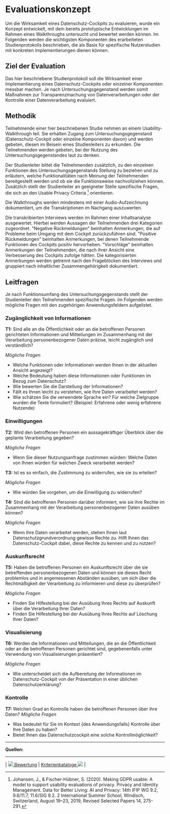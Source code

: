 # Evaluationskonzept
Um die Wirksamkeit eines Datenschutz-Cockpits zu evaluieren, wurde ein Konzept entwickelt, mit dem bereits prototypische Entwicklungen im Rahmen eines Walkthroughs untersucht und bewertet werden können. Im Folgenden werden die wichtigsten Komponenten des erarbeiteten Studienprotokolls beschrieben, die als Basis für spezifische Nutzerstudien mit konkreten Implementierungen dienen können. 

## Ziel der Evaluation
Das hier beschriebene Studienprotokoll soll die Wirksamkeit einer Implementierung eines Datenschutz-Cockpits oder einzelner Komponenten messbar machen. Je nach Untersuchungsgegenstand werden somit Maßnahmen zur Transparenzmachung von Datenverarbeitungen oder der Kontrolle einer Datenverarbeitung evaluiert. 

## Methodik
Teilnehmende einer hier beschriebenen Studie nehmen an einem Usability-Walkthrough teil. Sie erhalten Zugang zum Untersuchungsgegenstand (Datenschutz-Cockpit oder einzelne Komponenten davon) und werden gebeten, diesen im Beisein eines Studienleiters zu erkunden. Die Teilnehmenden werden gebeten, bei der Nutzung des Untersuchungsgegenstandes laut zu denken.

Der Studienleiter bittet die Teilnehmenden zusätzlich, zu den einzelnen Funktionen des Untersuchungsgegenstands Stellung zu beziehen und zu erläutern, welche Funktionalitäten nach Meinung der Teilnehmenden bereitgestellt werden und ob sie die Funktionsweise nachvollziehen können.
Zusätzlich stellt der Studienleiter an geeigneter Stelle spezifische Fragen, die sich an den Usable Privacy Criteria [^1] orientieren.

Die Walkthroughs werden mindestens mit einer Audio-Aufzeichnung dokumentiert, um die Transkriptionen im Nachgang auszuwerten.

Die transkribierten Interviews werden im Rahmen einer Inhaltsanalyse ausgewertet. Hierbei werden Aussagen der Teilnehmenden drei Kategorien zugeordnet. "Negative Rückmeldungen" beinhalten Anmerkungen, die auf Probleme beim Umgang mit dem Cockpit zurückzuführen sind. "Positive Rückmeldungen" beinhalten Anmerkungen, bei denen Teilnehmende Funktionen des Cockpits positiv hervorheben. "Vorschläge" beinhalten Anmerkungen der Teilnehmenden, die nach ihrer Ansicht eine Verbesserung des Cockpits zufolge hätten. Die kategorisierten Anmerkungen werden getrennt nach den Frageblöcken des Interviews und gruppiert nach inhaltlicher Zusammengehörigkeit dokumentiert.

## Leitfragen
Je nach Funktionsumfang des Untersuchungsgegenstands stellt der Studienleiter den Teilnehmenden spezifische Fragen. Im Folgenden werden mögliche Fragen mit den zugehörigen Anwendungsfeldern aufgelistet.

### Zugänglichkeit von Informationen
**T1:** Sind alle an die Öffentlichkeit oder an die betroffenen Personen gerichteten Informationen und Mitteilungen im Zusammenhang mit der Verarbeitung personenbezogener Daten präzise, leicht zugänglich und verständlich?

*Mögliche Fragen*
- Welche Funktionen oder Informationen werden Ihnen in der aktuellen Ansicht angezeigt?
- Welche Bedeutung haben diese Informationen oder Funktionen im Bezug zum Datenschutz?
- Wie bewerten Sie die Darstellung der Informationen?
- Fällt es Ihnen leicht zu verstehen, wie Ihre Daten verarbeitet werden?
- Wie schätzen Sie die verwendete Sprache ein? Für welche Zielgruppe wurden die Texte formuliert? (Beispiel: Erfahrene oder wenig erfahrene Nutzende)

### Einwilligungen
**T2:** Wird den betroffenen Personen ein aussagekräftiger Überblick über die geplante Verarbeitung gegeben?

*Mögliche Fragen*
- Wenn Sie dieser Nutzungsanfrage zustimmen würden: Welche Daten von Ihnen würden für welchen Zweck verarbeitet werden?

**T3:** Ist es so einfach, die Zustimmung zu widerrufen, wie sie zu erteilen?

*Mögliche Fragen*
- Wie würden Sie vorgehen, um die Einwilligung zu widerrufen?

**T4:** Sind die betroffenen Personen darüber informiert, wie sie ihre Rechte im Zusammenhang mit der Verarbeitung personenbezogener Daten ausüben können?

*Mögliche Fragen*
- Wenn Ihre Daten verarbeitet werden, stehen Ihnen laut Datenschutzgrundverordnung gewisse Rechte zu. Hilft Ihnen das Datenschutz-Cockpit dabei, diese Rechte zu kennen und zu nutzen?

### Auskunftsrecht

**T5:** Haben die betroffenen Personen ein Auskunftsrecht über die sie betreffenden personenbezogenen Daten und können sie dieses Recht problemlos und in angemessenen Abständen ausüben, um sich über die Rechtmäßigkeit der Verarbeitung zu informieren und diese zu überprüfen?

*Mögliche Fragen*
- Finden Sie Hilfestellung bei der Ausübung Ihres Rechts auf Auskunft über die Verarbeitung Ihrer Daten?
- Finden Sie Hilfestellung bei der Ausübung Ihres Rechts auf Löschung Ihrer Daten?

### Visualisierung
**T6:** Werden die Informationen und Mitteilungen, die an die Öffentlichkeit oder an die betroffenen Personen gerichtet sind, gegebenenfalls unter Verwendung von Visualisierungen präsentiert?

*Mögliche Fragen*
- Wie unterscheidet sich die Aufbereitung der Informationen im Datenschutz-Cockpit von der Präsentation in einer üblichen Datenschutzerklärung?

### Kontrolle
**T7:** Welchen Grad an Kontrolle haben die betroffenen Personen über ihre Daten?
*Mögliche Fragen*
- Was bedeutet für Sie im Kontext {des Anwendungsfalls} Kontrolle über Ihre Daten zu haben?
- Bietet Ihnen das Datenschutzcockpit eine solche Kontrollmöglichkeit?


****

**Quellen:**

[^1]: Johansen, J., & Fischer-Hübner, S. (2020). Making GDPR usable: A model to support usability evaluations of privacy. Privacy and Identity Management. Data for Better Living: AI and Privacy: 14th IFIP WG 9.2, 9.6/11.7, 11.6/SIG 9.2. 2 International Summer School, Windisch, Switzerland, August 19–23, 2019, Revised Selected Papers 14, 275-291.


****

| [![](/Daccord/assets/images/backward-solid.svg) Bewertung](./) | [Kriterienkataloge ![](/Daccord/assets/images/forward-solid.svg)](<Kriterienkataloge>) |
